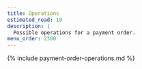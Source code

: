 ```yaml
---
title: Operations
estimated_read: 10
description: |
  Possible operations for a payment order.
menu_order: 2300
---
```


{% include payment-order-operations.md %}
